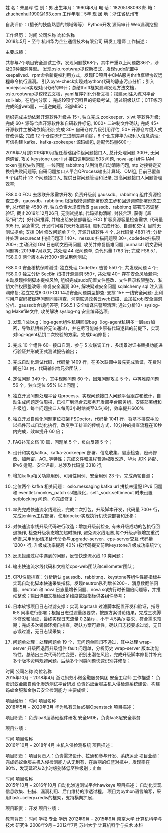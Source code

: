 姓    名：朱晨晖
性    别：男
出生年月：1990年8月
电    话：18205188093
邮    箱：zhuchenhui1990@163.com
工作年限：5年
现 居 地：浙江省杭州市
                                                                                   
自我评价：（擅长的技能熟悉的领域等等）
Python开发
源码审计
Web漏洞挖掘
                                                                                   
工作经历：
时间                         公司名称                          岗位名称  
2018年5月 – 至今             杭州华为企业通信技术有限公司        研发工程师
工作描述：


主要成绩：

共参与7个项目安全测试工作，发现问题数68个，其中严重以上问题数36个，涉及20种漏洞类型。
发现oslo.rootwrap提权新模式，发现sudo配置中keepalived、rpm命令新提权利用方式，发现FC项目中CMA服务thrift框架协议远程命令执行漏洞。
引入pyre-check实现对python代码的静态污点分析；引入nodejsscan实现对js代码的审计；总结thrift框架漏洞发现方法文档，oslo.rootwrap提权模式文档，yaml反序列化分析文档；搭建sql注入练习平台sqli-lab，在组内分享；
完成19项学习科目的铜级考试，通过铜级认证；CTF练习完成8道web题，一道逆向题，3道MISC；

组织完成主动依赖开源软件升级共 15+, 独立完成 zookeeper、xlwt 等软件升级; 
完成 60+ 源码仓库开源软件和自研软件标记, 1000+ 二进制文件确认; 
完成 45+ 开源软件主被动依赖识别; 
完成 30+ 自研仓库片段引用评估, 50+ 开源仓库侵入式修改评估; 
完成 12 个仓库BEP二进制差异消除，8 个仓库非华为权利人信息清理; 可信构建 kafka、kafka-zookeeper 源码编包, 适配代码量600+; 

2019年7月到2019年10月担任基础组件组问题接口人, 总计处理问题 300+, 无问题遗留, 攻关 keystone user list 接口调用返回 503 问题, nova-api 组件 IAM token 鉴权失败问题, 一线问题 rabbitmq 队列消息自动清除问题, ntp 对接特定交换机失败问题等; 
自研问题接口人平台QProcess输出计算域、OM组, 目前已覆盖 6 个组共计 22 个问题接口人, 提供日常问题管理和记录, 提高问题接口人问题管理效率;

FS8.0.0 FCU 去级联升级需求开发: 负责升级前 gaussdb、rabbitmq 组件资源检查工步、gaussdb、rabbitmq 根据规模调整部署形态工步和回退调整部署形态工步, 总代码量 4580 行. 独立负责大规模场景 gaussdb、rabbitmq 部署形态调整验证, 截止2019年12月26日, 无测试提单; 代码架构清晰, 封装合理, 获得【超级"码"力】好代码推荐, 并输出给安装部署组; 
FCD 扩容资源容量检查需求, 代码量 395 行, 紧急需求, 开发时间紧(1天开发周期), 顺利完成开发、自测和交付, 目前无测试提单; 
支援 OM 修改问题单 7 个, 开源升级软件 4 个, 总代码量 4881 行; 分析并处理 securecat 扫描问题项 140+、nessus 扫描问题项 30+, codedex扫描项 200+; 主动识别 OM 日志明文密码问题, 攻关并修复疑难问题 journalctl 明文密码问题等;
2019年7月以来, 共处理 44 张问题单, 总代码量 1763 行; 
完成 FS6.5.1、FS8.0.0 两个版本共计300+测试用例测试; 

FS8.0.0 安全稽核保障测试: 独立处理 CodeDex 告警 550 个, 共发现问题 4 个; FS8.0.0 独立分析 SecBin 扫描开源漏洞 550+, 共处理 40+ 存在安全风险漏洞; 主动发现控制脚本提权风险, 组织完成sudo配置文件整改、文件目录权限整改、私钥文件权限整改等; 
修复安全漏洞 30+,  解决疑难安全问题 sqlalchemy sql 注入漏洞修复; 独立完成8.0.0 FCD 14项安全问题类型排查; 
支撑 15+ 一线安全问题: 比利时用户密码被缓存问题同类排查、河南联通政务云web扫描、孟加拉robi安全漏洞分析、gaussdb合规问答等; 
FS6.5.1 安全编译告警项清理; 通过分析10+ syslog-ng Makefile文件, 攻关解决 syslog-ng 安全编译选项; 

1. 发现 1 处bug：log-agent组件私钥回滚bug（log-agent私钥多一层aes加密，导致私钥校验无法通过），并在尽可能减少原有代码逻辑的前提下，实现对log-agent私钥二次校验的方案，完成bug修复；
2. 完成 10 个组件 60+ 接口自测，参与 5 次联调工作，多场景对证书替换功能进行验证并形成正式测试报告输出；
3. 完成自动化测试代码，代码量 1409 行，在多次联调中最先完成验证，花费时间在10s 内，代码输出给兄弟团队；

1. 定位问题 349 个，其中现网问题 60 个，困难问题攻关 5 个，中等难度问题 56 个，独立定位 95% 以上问题；
2. 独立开发问题处理平台 Qprocess，实现问题接口人问题平台跟踪和统计，自动生成问题定位周报，已推广到混合云服务开发部平台服务组、安装部署组和升级组，每个问题接口人每周3小时缩减至0.5小时，效率提升600%
3. 独立开发自动化问题定位框架 FSDoctor，代码量 1041 行，将基本排查手段以插件形式自动化执行，改变手工排查的传统方式，10分钟的排查流程在10秒内完成，效率提升 60 倍；
4. FAQ补充文档 10 篇，问题单 5 个，负向反馈 5 个；

1. 设计和实现kafka、kafka-zookeeper 部署、信息收集、健康检查、密码修改、加解密、ACL 等特性；完成文件和进程普通权限改造、华为 JDK 适配、IPv6 适配、安全评审，总涉及代码量 3318 行;
2. 增加kafka相关功能用例、可用性用例、安全用例 23 个，完成两轮自测；
3. 定位两个 kafka 相关问题： oslo.messaging kafka url 拼接未适配 IPv6 问题和 eventlet.monkey_patch ssl被绿化，self.\_sock.settimeout 时未设置 setblocking 问题，均完成修复；

1. 率先完成快速流水线建设，完成二次打包，升级脚本开发，代码量 700+ 行，完成jenkins工程部署，使用docker实现执行机快速部署和迁移；
2. 对快速流水线升级代码进行改造：增加升级前检查, 有未升级成功的包执行回退操作, 检查升级状态增加超时操作, 避免流水线阻塞,每个升级步骤增加重试步骤,采用http请求替代命令与upgrade-server、cps-server交互
代码量 1200+ 行, 升级成功率提高 40% (按代码提交前后keystone升级成功率统计);
3. 反思搭建过程中遇到的问题，反馈快速流水线 10 类问题；
4. 输出快速流水线代码和文档给cps-web团队和ceilometer团队；

1. CPU性能排查：分析确认 gaussdb、rabbitmq、keystone等组件性能指标并实现自动化脚本快速采集指标，发现neutron队列增长200+、消息数翻倍问题、neutron 和 nova 日志量增长问题、nova sql执行时长翻倍问题等，并推动整改；输出详细文档给出多维度数据指标供各组件参考；
2. 日本软银项目日志过滤支撑：实现 logstash 过滤脚本配置开发和验证，指导 IES 同事进行部署；根据日志过滤量级要求，按照方案讨论结果，完成三次脚本修改和验证，最终实现日志流量 0.2条/s ，小于 4.5条/s 要求，符合需求预期；完成多次镜像环境自排查，确认方案可靠性，确认日志按要求过滤，无日志误过滤，无日志误采集；
3. 问题单处理：处理问题单 19 个，无问题单回归不通过，其中处理 wrap-server 升级回退再升级组件 fault 问题单，分析历史 wrap-server 版本功能特性，总结出三次代码特性变更，识别出潜在风险，完成升级脚本修复并补充多个版本资料规避问题，后续多个同类问题快速识别并修复；


时间                         公司名称                          岗位名称  
2015年10月 – 2018年4月       浙江蚂蚁小微金融服务集团          安全工程师
工作描述：
负责蚂蚁金服自动化渗透测试平台研发
负责蚂蚁金服主机入侵检测系统建设，构建蚂蚁金服和金融云安全检测能力
主要成绩：

                                                                                   
项目经历：
时间                                          项目名称                                     
2018年5月 – 2020年3月                         华为私有云IaaS层Openstack
项目描述：

项目职责：
负责IaaS层基础组件研发
安全MDE，负责IaaS层安全事务

项目业绩：


时间                                          项目名称                                     
2016年10月 – 2018年4月                        主机入侵检测系统
项目描述：

项目职责：
项目负责人：负责需求设计、拉通和参与开发、系统运营
项目业绩：
完成蚂蚁金服主机入侵检测能力从无到有，在后期的红蓝对抗中，发现率在80%，发现延迟从2小时级别降低至秒级别；止血


时间                                          项目名称                                     
2015年10月 – 2016年10月                       自动化渗透测试平台hawkeye
项目描述：
自动化实现信息收集、扫描、漏洞利用、后门维持的渗透过程。
项目为python语言编写，采用flask+celery+redis的框架，支持横向扩展，

项目职责：
开发
项目业绩：

                                                                                   
教育背景：
时间         	         学校	                专业                       学历
2012年9月 – 2015年9月  南京大学             计算机科学与技术            研究生
2008年9月 – 2012年7月  苏州大学             计算机科学与技术            本科
